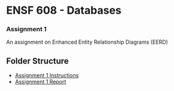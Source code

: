 # ENSF 608 - Databases 
### Assignment 1    

An assignment on Enhanced Entity Relationship Diagrams (EERD) 

## Folder Structure 
- [Assignment 1 Instructions](https://github.com/StevenD24/ENSF-608-Assignment-1/blob/main/Assignment%231_608_W23.pdf)   
- [Assignment 1 Report](https://github.com/StevenD24/ENSF-608-Assignment-1/blob/main/ENSF%20608%20-%20Assignment%201.pdf)  
